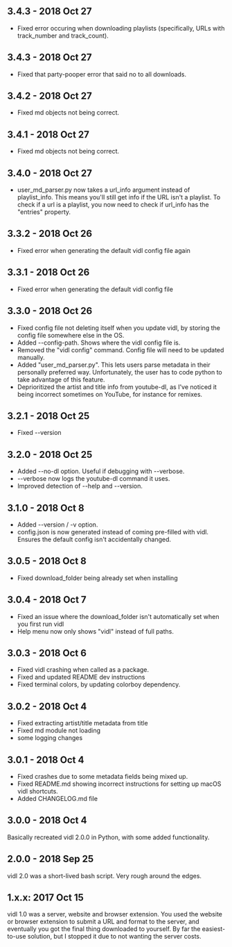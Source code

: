 ## 3.4.3 - 2018 Oct 27
- Fixed error occuring when downloading playlists (specifically, URLs with track_number and track_count).

## 3.4.3 - 2018 Oct 27
- Fixed that party-pooper error that said no to all downloads.

## 3.4.2 - 2018 Oct 27
- Fixed md objects not being correct.

## 3.4.1 - 2018 Oct 27
- Fixed md objects not being correct.

## 3.4.0 - 2018 Oct 27
- user_md_parser.py now takes a url_info argument instead of playlist_info. This means you'll still get info if the URL isn't a playlist. To check if a url is a playlist, you now need to check if url_info has the "entries" property.

## 3.3.2 - 2018 Oct 26
- Fixed error when generating the default vidl config file again

## 3.3.1 - 2018 Oct 26
- Fixed error when generating the default vidl config file

## 3.3.0 - 2018 Oct 26
- Fixed config file not deleting itself when you update vidl, by storing the config file somewhere else in the OS.
- Added --config-path. Shows where the vidl config file is.
- Removed the "vidl config" command. Config file will need to be updated manually.
- Added "user_md_parser.py". This lets users parse metadata in their personally preferred way. Unfortunately, the user has to code python to take advantage of this feature.
- Deprioritized the artist and title info from youtube-dl, as I've noticed it being incorrect sometimes on YouTube, for instance for remixes.

## 3.2.1 - 2018 Oct 25
- Fixed --version

## 3.2.0 - 2018 Oct 25
- Added --no-dl option. Useful if debugging with --verbose.
- --verbose now logs the youtube-dl command it uses.
- Improved detection of --help and --version.

## 3.1.0 - 2018 Oct 8
- Added --version / -v option.
- config.json is now generated instead of coming pre-filled with vidl. Ensures the default config isn't accidentally changed.

## 3.0.5 - 2018 Oct 8
- Fixed download_folder being already set when installing

## 3.0.4 - 2018 Oct 7
- Fixed an issue where the download_folder isn't automatically set when you first run vidl
- Help menu now only shows "vidl" instead of full paths.

## 3.0.3 - 2018 Oct 6
- Fixed vidl crashing when called as a package.
- Fixed and updated README dev instructions
- Fixed terminal colors, by updating colorboy dependency.

## 3.0.2 - 2018 Oct 4
- Fixed extracting artist/title metadata from title
- Fixed md module not loading
- some logging changes

## 3.0.1 - 2018 Oct 4
- Fixed crashes due to some metadata fields being mixed up.
- Fixed README.md showing incorrect instructions for setting up macOS vidl shortcuts.
- Added CHANGELOG.md file

## 3.0.0 - 2018 Oct 4
Basically recreated vidl 2.0.0 in Python, with some added functionality.

## 2.0.0 - 2018 Sep 25
vidl 2.0 was a short-lived bash script. Very rough around the edges.

## 1.x.x: 2017 Oct 15
vidl 1.0 was a server, website and browser extension. You used the website or browser extension to submit a URL and format to the server, and eventually you got the final thing downloaded to yourself. By far the easiest-to-use solution, but I stopped it due to not wanting the server costs.
